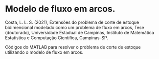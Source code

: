 # Modelo de fluxo em arcos.

Costa, L. L. S. (2021), Extensões do problema de corte de estoque bidimensional modelado como um problema de fluxo em arcos, Tese (doutorado), Universidade Estadual de Campinas, Instituto de Matemática Estatística e Computação Científica, Campinas-SP.

Códigos do MATLAB para resolver o problema de corte de estoque utilizando o modelo de fluxo em arcos.

